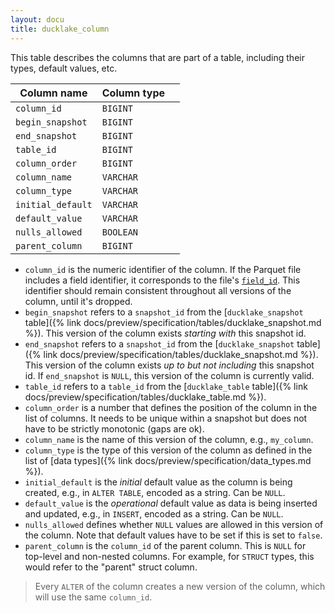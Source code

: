 ```yaml
---
layout: docu
title: ducklake_column
---
```


This table describes the columns that are part of a table, including their types, default values, etc.

| Column name       | Column type |             |
| ----------------- | ----------- | ----------- |
| `column_id`       | `BIGINT`    |             |
| `begin_snapshot`  | `BIGINT`    |             |
| `end_snapshot`    | `BIGINT`    |             |
| `table_id`        | `BIGINT`    |             |
| `column_order`    | `BIGINT`    |             |
| `column_name`     | `VARCHAR`   |             |
| `column_type`     | `VARCHAR`   |             |
| `initial_default` | `VARCHAR`   |             |
| `default_value`   | `VARCHAR`   |             |
| `nulls_allowed`   | `BOOLEAN`   |             |
| `parent_column`   | `BIGINT`    |             |

- `column_id` is the numeric identifier of the column. If the Parquet file includes a field identifier, it corresponds to the file's [`field_id`](https://github.com/apache/parquet-format/blob/f1fd3b9171aec7a7f0106e0203caef88d17dda82/src/main/thrift/parquet.thrift#L550). This identifier should remain consistent throughout all versions of the column, until it's dropped.
- `begin_snapshot` refers to a `snapshot_id` from the [`ducklake_snapshot` table]({% link docs/preview/specification/tables/ducklake_snapshot.md %}). This version of the column exists *starting with* this snapshot id.
- `end_snapshot` refers to a `snapshot_id` from the [`ducklake_snapshot` table]({% link docs/preview/specification/tables/ducklake_snapshot.md %}). This version of the column exists *up to but not including* this snapshot id. If `end_snapshot` is `NULL`, this version of the column is currently valid.
- `table_id` refers to a `table_id` from the [`ducklake_table` table]({% link docs/preview/specification/tables/ducklake_table.md %}).
- `column_order` is a number that defines the position of the column in the list of columns. It needs to be unique within a snapshot but does not have to be strictly monotonic (gaps are ok).
- `column_name` is the name of this version of the column, e.g., `my_column`.
- `column_type` is the type of this version of the column as defined in the list of [data types]({% link docs/preview/specification/data_types.md %}).
- `initial_default` is the *initial* default value as the column is being created, e.g., in `ALTER TABLE`, encoded as a string. Can be `NULL`.
- `default_value` is the *operational* default value as data is being inserted and updated, e.g., in `INSERT`, encoded as a string. Can be `NULL`.
- `nulls_allowed` defines whether `NULL` values are allowed in this version of the column. Note that default values have to be set if this is set to `false`.
- `parent_column` is the `column_id` of the parent column. This is `NULL` for top-level and non-nested columns. For example, for `STRUCT` types, this would refer to the "parent" struct column.

> Every `ALTER` of the column creates a new version of the column, which will use the same `column_id`.
